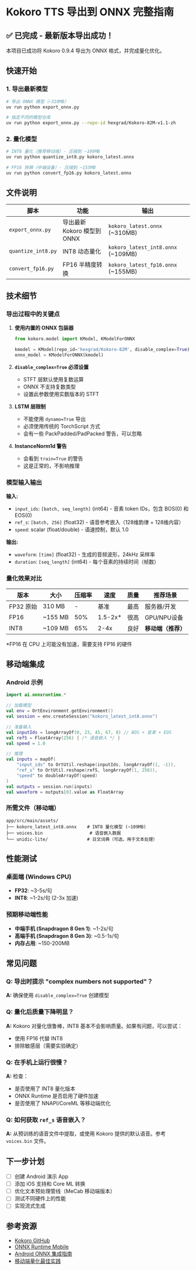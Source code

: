 # Kokoro TTS 导出到 ONNX 完整指南

## ✅ 已完成 - 最新版本导出成功！

本项目已成功将 Kokoro 0.9.4 导出为 ONNX 格式，并完成量化优化。

## 快速开始

### 1. 导出最新模型

```bash
# 导出 ONNX 模型（~310MB）
uv run python export_onnx.py

# 指定不同的模型仓库
uv run python export_onnx.py --repo-id hexgrad/Kokoro-82M-v1.1-zh
```

### 2. 量化模型

```bash
# INT8 量化（推荐移动端）- 压缩到 ~109MB
uv run python quantize_int8.py kokoro_latest.onnx

# FP16 转换（中端设备）- 压缩到 ~155MB
uv run python convert_fp16.py kokoro_latest.onnx
```

## 文件说明

| 脚本 | 功能 | 输出 |
|------|------|------|
| `export_onnx.py` | 导出最新 Kokoro 模型到 ONNX | `kokoro_latest.onnx` (~310MB) |
| `quantize_int8.py` | INT8 动态量化 | `kokoro_latest_int8.onnx` (~109MB) |
| `convert_fp16.py` | FP16 半精度转换 | `kokoro_latest_fp16.onnx` (~155MB) |

## 技术细节

### 导出过程中的关键点

1. **使用内置的 ONNX 包装器**
   ```python
   from kokoro.model import KModel, KModelForONNX
   
   kmodel = KModel(repo_id='hexgrad/Kokoro-82M', disable_complex=True)
   onnx_model = KModelForONNX(kmodel)
   ```

2. **`disable_complex=True` 必须设置**
   - STFT 层默认使用复数运算
   - ONNX 不支持复数类型
   - 设置此参数使用实数版本的 STFT

3. **LSTM 层限制**
   - 不能使用 `dynamo=True` 导出
   - 必须使用传统的 TorchScript 方式
   - 会有一些 PackPadded/PadPacked 警告，可以忽略

4. **InstanceNorm1d 警告**
   - 会看到 `train=True` 的警告
   - 这是正常的，不影响推理

### 模型输入输出

**输入:**
- `input_ids`: `[batch, seq_length]` (int64) - 音素 token IDs，包含 BOS(0) 和 EOS(0)
- `ref_s`: `[batch, 256]` (float32) - 语音参考嵌入（128维韵律 + 128维内容）
- `speed`: scalar (float/double) - 语速控制，默认 1.0

**输出:**
- `waveform`: `[time]` (float32) - 生成的音频波形，24kHz 采样率
- `duration`: `[seq_length]` (int64) - 每个音素的持续时间（帧数）

### 量化效果对比

| 版本 | 大小 | 压缩率 | 速度 | 质量 | 推荐场景 |
|------|------|--------|------|------|----------|
| FP32 原始 | 310 MB | - | 基准 | 最高 | 服务器/开发 |
| FP16 | ~155 MB | 50% | 1.5-2x* | 很高 | GPU/NPU设备 |
| INT8 | ~109 MB | 65% | 2-4x | 良好 | **移动端（推荐）** |

*FP16 在 CPU 上可能没有加速，需要支持 FP16 的硬件

## 移动端集成

### Android 示例

```kotlin
import ai.onnxruntime.*

// 加载模型
val env = OrtEnvironment.getEnvironment()
val session = env.createSession("kokoro_latest_int8.onnx")

// 准备输入
val inputIds = longArrayOf(0, 23, 45, 67, 0) // BOS + 音素 + EOS
val refS = FloatArray(256) { /* 语音嵌入 */ }
val speed = 1.0

// 推理
val inputs = mapOf(
    "input_ids" to OrtUtil.reshape(inputIds, longArrayOf(1, -1)),
    "ref_s" to OrtUtil.reshape(refS, longArrayOf(1, 256)),
    "speed" to doubleArrayOf(speed)
)
val outputs = session.run(inputs)
val waveform = outputs[0].value as FloatArray
```

### 所需文件（移动端）

```
app/src/main/assets/
├── kokoro_latest_int8.onnx    # INT8 量化模型 (~109MB)
├── voices.bin                  # 语音嵌入数据
└── unidic-lite/               # 日文词典（可选，用于文本处理）
```

## 性能测试

### 桌面端 (Windows CPU)
- **FP32**: ~3-5s/句
- **INT8**: ~1-2s/句 (2-3x 加速)

### 预期移动端性能
- **中端手机 (Snapdragon 8 Gen 1)**: ~1-2s/句
- **高端手机 (Snapdragon 8 Gen 3)**: ~0.5-1s/句
- **内存占用**: ~150-200MB

## 常见问题

### Q: 导出时提示 "complex numbers not supported"？
**A:** 确保使用 `disable_complex=True` 创建模型

### Q: 量化后质量下降明显？
**A:** Kokoro 对量化很鲁棒，INT8 基本不会影响质量。如果有问题，可以尝试：
- 使用 FP16 代替 INT8
- 排除敏感层（需要实验确定）

### Q: 在手机上运行很慢？
**A:** 检查：
- 是否使用了 INT8 量化版本
- ONNX Runtime 是否启用了硬件加速
- 是否使用了 NNAPI/CoreML 等移动端优化

### Q: 如何获取 `ref_s` 语音嵌入？
**A:** 从预训练的语音文件中提取，或使用 Kokoro 提供的默认语音。参考 `voices.bin` 文件。

## 下一步计划

- [ ] 创建 Android 演示 App
- [ ] 添加 iOS 支持和 Core ML 转换
- [ ] 优化文本预处理管线（MeCab 移动端版本）
- [ ] 测试不同硬件上的性能
- [ ] 实现流式生成

## 参考资源

- [Kokoro GitHub](https://github.com/hexgrad/Kokoro-TTS)
- [ONNX Runtime Mobile](https://onnxruntime.ai/docs/tutorials/mobile/)
- [Android ONNX 集成指南](https://onnxruntime.ai/docs/tutorials/mobile/android.html)
- [移动端量化最佳实践](https://onnxruntime.ai/docs/performance/model-optimizations/quantization.html)
